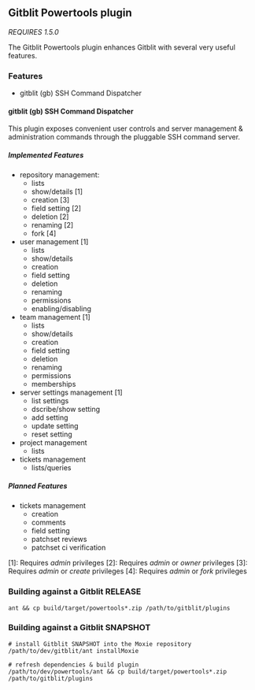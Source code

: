 ## Gitblit Powertools plugin

*REQUIRES 1.5.0*

The Gitblit Powertools plugin enhances Gitblit with several very useful features.

### Features

- gitblit (gb) SSH Command Dispatcher

#### gitblit (gb) SSH Command Dispatcher

This plugin exposes convenient user controls and server management & administration commands through the pluggable SSH command server.

##### Implemented Features

- repository management:
    - lists
    - show/details [1]
    - creation [3]
    - field setting [2]
    - deletion [2]
    - renaming [2]
    - fork [4]
- user management [1]
    - lists
    - show/details
    - creation
    - field setting
    - deletion
    - renaming
    - permissions
    - enabling/disabling
- team management [1]
    - lists
    - show/details
    - creation
    - field setting
    - deletion
    - renaming
    - permissions
    - memberships
- server settings management [1]
    - list settings
    - dscribe/show setting
    - add setting
    - update setting
    - reset setting
- project management
    - lists
- tickets management
    - lists/queries

##### Planned Features

- tickets management
    - creation
    - comments
    - field setting
    - patchset reviews
    - patchset ci verification

[1]: Requires *admin* privileges
[2]: Requires *admin* or *owner* privileges
[3]: Requires *admin* or *create* privileges
[4]: Requires *admin* or *fork* privileges


### Building against a Gitblit RELEASE

    ant && cp build/target/powertools*.zip /path/to/gitblit/plugins

### Building against a Gitblit SNAPSHOT

    # install Gitblit SNAPSHOT into the Moxie repository
    /path/to/dev/gitblit/ant installMoxie

    # refresh dependencies & build plugin
    /path/to/dev/powertools/ant && cp build/target/powertools*.zip /path/to/gitblit/plugins


